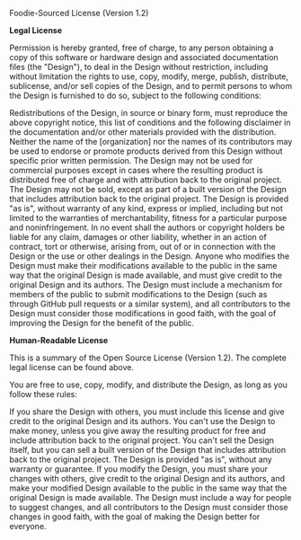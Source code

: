 Foodie-Sourced License (Version 1.2)

**Legal License**

Permission is hereby granted, free of charge, to any person obtaining a copy of this software or hardware design and associated documentation files (the "Design"), to deal in the Design without restriction, including without limitation the rights to use, copy, modify, merge, publish, distribute, sublicense, and/or sell copies of the Design, and to permit persons to whom the Design is furnished to do so, subject to the following conditions:

Redistributions of the Design, in source or binary form, must reproduce the above copyright notice, this list of conditions and the following disclaimer in the documentation and/or other materials provided with the distribution.
Neither the name of the [organization] nor the names of its contributors may be used to endorse or promote products derived from this Design without specific prior written permission.
The Design may not be used for commercial purposes except in cases where the resulting product is distributed free of charge and with attribution back to the original project.
The Design may not be sold, except as part of a built version of the Design that includes attribution back to the original project.
The Design is provided "as is", without warranty of any kind, express or implied, including but not limited to the warranties of merchantability, fitness for a particular purpose and noninfringement. In no event shall the authors or copyright holders be liable for any claim, damages or other liability, whether in an action of contract, tort or otherwise, arising from, out of or in connection with the Design or the use or other dealings in the Design.
Anyone who modifies the Design must make their modifications available to the public in the same way that the original Design is made available, and must give credit to the original Design and its authors.
The Design must include a mechanism for members of the public to submit modifications to the Design (such as through GitHub pull requests or a similar system), and all contributors to the Design must consider those modifications in good faith, with the goal of improving the Design for the benefit of the public.

**Human-Readable License**

This is a summary of the Open Source License (Version 1.2). The complete legal license can be found above.

You are free to use, copy, modify, and distribute the Design, as long as you follow these rules:

If you share the Design with others, you must include this license and give credit to the original Design and its authors.
You can't use the Design to make money, unless you give away the resulting product for free and include attribution back to the original project.
You can't sell the Design itself, but you can sell a built version of the Design that includes attribution back to the original project.
The Design is provided "as is", without any warranty or guarantee.
If you modify the Design, you must share your changes with others, give credit to the original Design and its authors, and make your modified Design available to the public in the same way that the original Design is made available.
The Design must include a way for people to suggest changes, and all contributors to the Design must consider those changes in good faith, with the goal of making the Design better for everyone.
